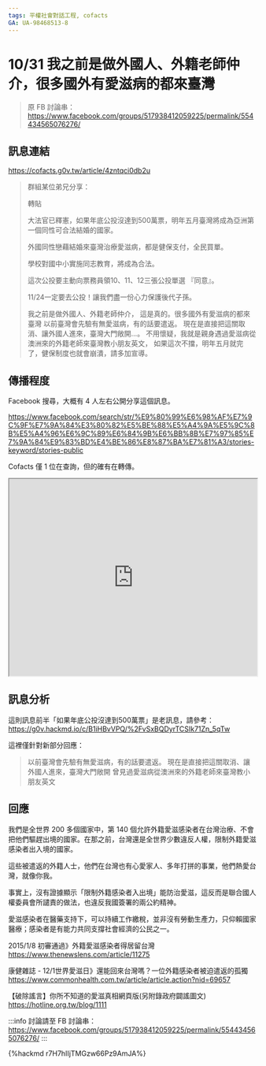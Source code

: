 ```yaml
---
tags: 平權社會對話工程, cofacts
GA: UA-98468513-8
---
```


# 10/31 我之前是做外國人、外籍老師仲介，很多國外有愛滋病的都來臺灣

> 原 FB 討論串：https://www.facebook.com/groups/517938412059225/permalink/554434565076276/

## 訊息連結

https://cofacts.g0v.tw/article/4zntqci0db2u

> 群組某位弟兄分享：
> 
> 轉貼
> 
> 大法官已釋憲，如果年底公投沒達到500萬票，明年五月臺灣將成為亞洲第一個同性可合法結婚的國家。
> 
> 外國同性戀藉結婚來臺灣治療愛滋病，都是健保支付，全民買單。
> 
> 學校對國中小實施同志教育，將成為合法。
> 
> 這次公投要主動向票務員領10、11、12三張公投單選 『同意』。
> 
> 11/24一定要去公投！讓我們盡一份心力保護後代子孫。
> 
> 我之前是做外國人、外籍老師仲介，
> 這是真的。很多國外有愛滋病的都來臺灣
> 以前臺灣會先驗有無愛滋病，有的話要遣返。
> 現在是直接把這關取消、讓外國人進來，臺灣大門敞開...。
> 不用懷疑，我就是親身遇過愛滋病從澳洲來的外籍老師來臺灣教小朋友英文，
> 如果這次不擋，明年五月就完了，健保制度也就會崩潰，請多加宣導。


## 傳播程度

Facebook 搜尋，大概有 4 人左右公開分享這個訊息。

https://www.facebook.com/search/str/%E9%80%99%E6%98%AF%E7%9C%9F%E7%9A%84%E3%80%82%E5%BE%88%E5%A4%9A%E5%9C%8B%E5%A4%96%E6%9C%89%E6%84%9B%E6%BB%8B%E7%97%85%E7%9A%84%E9%83%BD%E4%BE%86%E8%87%BA%E7%81%A3/stories-keyword/stories-public

Cofacts 僅 1 位在查詢，但的確有在轉傳。

<iframe src='https://datastudio.google.com/embed/reporting/14OP_vQnCgtYS5HuF03DajdESnCehQrQ9/page/HuWb?config=%7B"df3":"include%25EE%2580%25800%25EE%2580%2580IN%25EE%2580%25804zntqci0db2u"%7D' width="100%" height="400"></iframe>

## 訊息分析

這則訊息前半「如果年底公投沒達到500萬票」是老訊息，請參考：
https://g0v.hackmd.io/c/B1iHBvVPQ/%2FvSxBQDyrTCSIk71Zn_5qTw

這裡僅針對新部分回應：

> 以前臺灣會先驗有無愛滋病，有的話要遣返。
> 現在是直接把這關取消、讓外國人進來，臺灣大門敞開
> 曾見過愛滋病從澳洲來的外籍老師來臺灣教小朋友英文


## 回應

我們是全世界 200 多個國家中，第 140 個允許外籍愛滋感染者在台灣治療、不會把他們驅趕出境的國家。在那之前，台灣還是全世界少數違反人權，限制外籍愛滋感染者出入境的國家。

這些被遣返的外籍人士，他們在台灣也有心愛家人、多年打拼的事業，他們熱愛台灣，就像你我。

事實上，沒有證據顯示「限制外籍感染者入出境」能防治愛滋，這反而是聯合國人權委員會所譴責的做法，也違反我國簽署的兩公約精神。

愛滋感染者在醫藥支持下，可以持續工作繳稅，並非沒有勞動生產力，只仰賴國家醫療；感染者是有能力共同支撐社會經濟的公民之一。


2015/1/8 初審通過》外籍愛滋感染者得居留台灣
https://www.thenewslens.com/article/11275

康健雜誌 - 12/1世界愛滋日》還能回來台灣嗎？一位外籍感染者被迫遣返的孤獨
https://www.commonhealth.com.tw/article/article.action?nid=69657

【破除謠言】你所不知道的愛滋真相網頁版(另附錄政府闢謠圖文)
https://hotline.org.tw/blog/1111

:::info
討論請至 FB 討論串：https://www.facebook.com/groups/517938412059225/permalink/554434565076276/
:::

{%hackmd r7H7hIIjTMGzw66Pz9AmJA%}